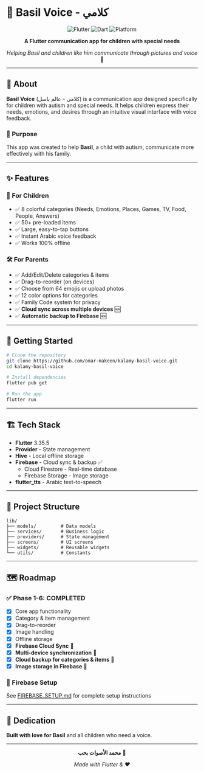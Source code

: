# 💙 Basil Voice - كلامي

<div align="center">

![Flutter](https://img.shields.io/badge/Flutter-3.35.5-02569B?logo=flutter)
![Dart](https://img.shields.io/badge/Dart-3.9.2-0175C2?logo=dart)
![Platform](https://img.shields.io/badge/Platform-iOS%20%7C%20Android-lightgrey)

**A Flutter communication app for children with special needs**

*Helping Basil and children like him communicate through pictures and voice* 💙

</div>

---

## 📱 About

**Basil Voice** (كلامي - عالم باسل) is a communication app designed specifically for children with autism and special needs. It helps children express their needs, emotions, and desires through an intuitive visual interface with voice feedback.

### 🎯 Purpose

This app was created to help **Basil**, a child with autism, communicate more effectively with his family.

---

## ✨ Features

### 🎨 For Children
- ✅ 8 colorful categories (Needs, Emotions, Places, Games, TV, Food, People, Answers)
- ✅ 50+ pre-loaded items
- ✅ Large, easy-to-tap buttons
- ✅ Instant Arabic voice feedback
- ✅ Works 100% offline

### 🛠️ For Parents
- ✅ Add/Edit/Delete categories & items
- ✅ Drag-to-reorder (on devices)
- ✅ Choose from 64 emojis or upload photos
- ✅ 12 color options for categories
- ✅ Family Code system for privacy
- ✅ **Cloud sync across multiple devices** 🆕
- ✅ **Automatic backup to Firebase** 🆕

---

## 🚀 Getting Started

```bash
# Clone the repository
git clone https://github.com/omar-makeen/kalamy-basil-voice.git
cd kalamy-basil-voice

# Install dependencies
flutter pub get

# Run the app
flutter run
```

---

## 🏗️ Tech Stack

- **Flutter** 3.35.5
- **Provider** - State management
- **Hive** - Local offline storage
- **Firebase** - Cloud sync & backup ✅
  - Cloud Firestore - Real-time database
  - Firebase Storage - Image storage
- **flutter_tts** - Arabic text-to-speech

---

## 📁 Project Structure

```
lib/
├── models/         # Data models
├── services/       # Business logic
├── providers/      # State management
├── screens/        # UI screens
├── widgets/        # Reusable widgets
└── utils/          # Constants
```

---

## 🗺️ Roadmap

### ✅ Phase 1-6: COMPLETED
- [x] Core app functionality
- [x] Category & item management
- [x] Drag-to-reorder
- [x] Image handling
- [x] Offline storage
- [x] **Firebase Cloud Sync** 🎉
- [x] **Multi-device synchronization** 🎉
- [x] **Cloud backup for categories & items** 🎉
- [x] **Image storage in Firebase** 🎉

### 📖 Firebase Setup
See [FIREBASE_SETUP.md](FIREBASE_SETUP.md) for complete setup instructions

---

## 💙 Dedication

**Built with love for Basil** and all children who need a voice.

---

<div align="center">

**محمد الأصوات بحب** 💙

*Made with Flutter & ❤️*

</div>
